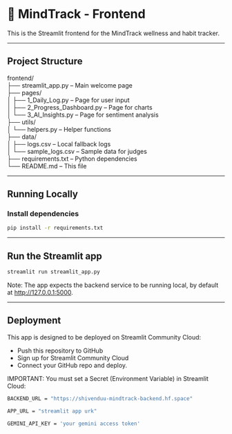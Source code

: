 # 🧠 MindTrack - Frontend

This is the Streamlit frontend for the MindTrack wellness and habit tracker.

---

## Project Structure

frontend/  
├── streamlit_app.py              – Main welcome page  
├── pages/  
│   ├── 1_Daily_Log.py            – Page for user input  
│   ├── 2_Progress_Dashboard.py   – Page for charts  
│   └── 3_AI_Insights.py          – Page for sentiment analysis  
├── utils/  
│   └── helpers.py                – Helper functions  
├── data/  
│   ├── logs.csv                  – Local fallback logs  
│   └── sample_logs.csv           – Sample data for judges  
├── requirements.txt              – Python dependencies  
└── README.md                     – This file  

---

## Running Locally

### Install dependencies

```bash
pip install -r requirements.txt
```

---

## Run the Streamlit app

```bash
streamlit run streamlit_app.py
```

Note: The app expects the backend service to be running local, by default at http://127.0.0.1:5000.

---

## Deployment

This app is designed to be deployed on Streamlit Community Cloud:

- Push this repository to GitHub
- Sign up for Streamlit Community Cloud
- Connect your GitHub repo and deploy.

IMPORTANT: You must set a Secret (Environment Variable) in Streamlit Cloud:

```bash
BACKEND_URL = "https://shivenduu-mindtrack-backend.hf.space"

APP_URL = "streamlit app urk"

GEMINI_API_KEY = 'your gemini access token'
```